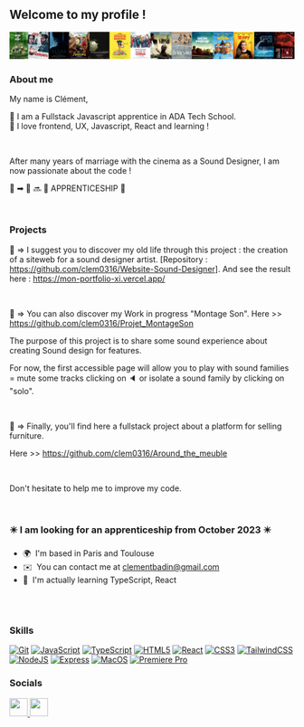 ## Welcome to my profile !


![Cover](https://github.com/clem0316/clem0316/blob/61abe23f543c1365b2eb901b3326b145fa2693dc/img/banniere.jpg)

### About me

My name is Clément, 

:school_satchel: I am a Fullstack Javascript apprentice in ADA Tech School. <br/>
:rainbow: I love frontend, UX, Javascript, React and learning !  

<br/>

After many years of marriage with the cinema as a Sound Designer, I am now passionate about the code ! 

&#127909; &#10145; &#127979;      &#128284;    :small_orange_diamond: APPRENTICESHIP :small_orange_diamond: 

<br/>

### Projects

:triangular_flag_on_post: => I suggest you to discover my old life through this project : the creation of a siteweb for a sound designer artist. [Repository : https://github.com/clem0316/Website-Sound-Designer].
And see the result here : https://mon-portfolio-xi.vercel.app/

<br/>

:triangular_flag_on_post: => You can also discover my Work in progress "Montage Son". 
Here >> https://github.com/clem0316/Projet_MontageSon

The purpose of this project is to share some sound experience about creating Sound design for features. 

For now, the first accessible page will allow you to play with sound families = mute some tracks clicking on &#128264; or isolate a sound family by clicking on "solo".

<br/>

:triangular_flag_on_post: => Finally, you'll find here a fullstack project about a platform for selling furniture.

Here >> https://github.com/clem0316/Around_the_meuble

<br/>

Don't hesitate to help me to improve my code.

<br/>

### :eight_pointed_black_star: I am looking for an apprenticeship from October 2023 :eight_pointed_black_star:

* 🌍  I'm based in Paris and Toulouse
* ✉️  You can contact me at [clementbadin@gmail.com](mailto:clementbadin@gmail.com)
* 🧠  I'm actually learning TypeScript, React



<br/>
<br/>



### Skills  

<p align="left"> <a href="https://git-scm.com/" target="_blank" rel="noreferrer"><img src="https://raw.githubusercontent.com/danielcranney/readme-generator/main/public/icons/skills/git-colored.svg" width="36" height="36" alt="Git" /></a> <a href="https://developer.mozilla.org/en-US/docs/Web/JavaScript" target="_blank" rel="noreferrer"><img src="https://raw.githubusercontent.com/danielcranney/readme-generator/main/public/icons/skills/javascript-colored.svg" width="36" height="36" alt="JavaScript" /></a> <a href="https://www.typescriptlang.org/" target="_blank" rel="noreferrer"><img src="https://raw.githubusercontent.com/danielcranney/readme-generator/main/public/icons/skills/typescript-colored.svg" width="36" height="36" alt="TypeScript" /></a> <a href="https://developer.mozilla.org/en-US/docs/Glossary/HTML5" target="_blank" rel="noreferrer"><img src="https://raw.githubusercontent.com/danielcranney/readme-generator/main/public/icons/skills/html5-colored.svg" width="36" height="36" alt="HTML5" /></a> <a href="https://reactjs.org/" target="_blank" rel="noreferrer"><img src="https://raw.githubusercontent.com/danielcranney/readme-generator/main/public/icons/skills/react-colored.svg" width="36" height="36" alt="React" /></a> <a href="https://www.w3.org/TR/CSS/#css" target="_blank" rel="noreferrer"><img src="https://raw.githubusercontent.com/danielcranney/readme-generator/main/public/icons/skills/css3-colored.svg" width="36" height="36" alt="CSS3" /></a> <a href="https://tailwindcss.com/" target="_blank" rel="noreferrer"><img src="https://raw.githubusercontent.com/danielcranney/readme-generator/main/public/icons/skills/tailwindcss-colored.svg" width="36" height="36" alt="TailwindCSS" /></a> <a href="https://nodejs.org/en/" target="_blank" rel="noreferrer"><img src="https://raw.githubusercontent.com/danielcranney/readme-generator/main/public/icons/skills/nodejs-colored.svg" width="36" height="36" alt="NodeJS" /></a> <a href="https://expressjs.com/" target="_blank" rel="noreferrer"><img src="https://raw.githubusercontent.com/danielcranney/readme-generator/main/public/icons/skills/express-colored.svg" width="36" height="36" alt="Express" /></a> <a href="https://apple.com" target="_blank" rel="noreferrer"><img src="https://raw.githubusercontent.com/danielcranney/readme-generator/main/public/icons/skills/macos-colored.svg" width="36" height="36" alt="MacOS" /></a> <a href="https://www.adobe.com/uk/products/premiere.html" target="_blank" rel="noreferrer"><img src="https://raw.githubusercontent.com/danielcranney/readme-generator/main/public/icons/skills/premierepro-colored.svg" width="36" height="36" alt="Premiere Pro" /></a> </p> 

### Socials  
<p align="left"> <a href="https://www.github.com/clem0316" target="_blank" rel="noreferrer"> <picture> <source media="(prefers-color-scheme: dark)" srcset="https://raw.githubusercontent.com/danielcranney/readme-generator/main/public/icons/socials/github-dark.svg" /> <source media="(prefers-color-scheme: light)" srcset="https://raw.githubusercontent.com/danielcranney/readme-generator/main/public/icons/socials/github.svg" /> <img src="https://raw.githubusercontent.com/danielcranney/readme-generator/main/public/icons/socials/github.svg" width="32" height="32" /> </picture> </a> <a href="https://www.linkedin.com/in/clément-badin/" target="_blank" rel="noreferrer"> <picture> <source media="(prefers-color-scheme: dark)" srcset="undefined" /> <source media="(prefers-color-scheme: light)" srcset="https://raw.githubusercontent.com/danielcranney/readme-generator/main/public/icons/socials/linkedin.svg" /> <img src="https://raw.githubusercontent.com/danielcranney/readme-generator/main/public/icons/socials/linkedin.svg" width="32" height="32" /> </picture> </a></p>

